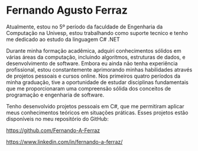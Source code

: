 # Fernando Agusto Ferraz


Atualmente, estou no 5º período da faculdade de Engenharia da Computação na Univesp, estou trabalhando como suporte tecnico e tenho me dedicado ao estudo da linguagem C# .NET

Durante minha formação acadêmica, adquiri conhecimentos sólidos em várias áreas da computação, incluindo algoritmos, estruturas de dados, e desenvolvimento de software. Embora eu ainda não tenha experiência profissional, estou constantemente aprimorando minhas habilidades através de projetos pessoais e cursos online. 
 Nos primeiros quatro períodos da minha graduação, tive a oportunidade de estudar disciplinas fundamentais que me proporcionaram uma compreensão sólida dos conceitos de programação e engenharia de software.

 Tenho desenvolvido projetos pessoais em C#, que me permitiram aplicar meus conhecimentos teóricos em situações práticas. Esses projetos estão disponíveis no meu repositório do GitHub:

https://github.com/Fernando-A-Ferraz

https://www.linkedin.com/in/fernando-a-ferraz/
